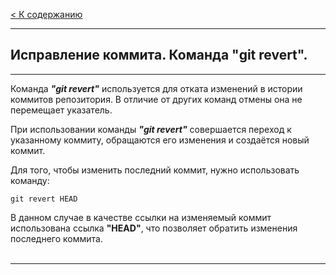 [< К содержанию](./readme.md)
___
## Исправление коммита. Команда "git revert".
___
Команда ***"git revert"*** используется для отката изменений в истории коммитов репозитория. В отличие от других команд отмены она не перемещает указатель.

При использовании команды ***"git revert"*** совершается переход к указанному коммиту, обращаются его изменения и создаётся новый коммит.

Для того, чтобы изменить последний коммит, нужно использовать команду:
```
git revert HEAD
```
В данном случае в качестве ссылки на изменяемый коммит использована ссылка **"HEAD"**, что позволяет обратить изменения последнего коммита.
<br><br>

___
